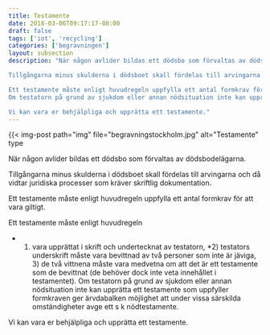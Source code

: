 ```yaml
---
title: Testamente
date: 2018-03-06T09:17:17-08:00
draft: false
tags: ['iot', 'recycling']
categories: ['begravningen']
layout: subsection
description: "När någon avlider bildas ett dödsbo som förvaltas av dödsbodelägarna.

Tillgångarna minus skulderna i dödsboet skall fördelas till arvingarna och då vidtar juridiska processer som kräver skriftlig dokumentation.

Ett testamente måste enligt huvudregeln uppfylla ett antal formkrav för att vara giltigt. Ett testamente måste enligt huvudregeln 1) vara upprättat i skrift och undertecknat av testatorn, 2) testators underskrift måste vara bevittnad av två personer som inte är jäviga, 3) de två vittnena måste vara medvetna om att det är ett testamente som de bevittnat (de behöver dock inte veta innehållet i testamentet).
Om testatorn på grund av sjukdom eller annan nödsituation inte kan upprätta ett testamente som uppfyller formkraven ger ärvdabalken möjlighet att under vissa särskilda omständigheter avge ett s k nödtestamente.

Vi kan vara er behjälpliga och upprätta ett testamente."
---
```




{{< img-post
    path="img" file="begravningstockholm.jpg"
    alt="Testamente" type

När någon avlider bildas ett dödsbo som förvaltas av dödsbodelägarna.

Tillgångarna minus skulderna i dödsboet skall fördelas till arvingarna och då vidtar juridiska processer som kräver skriftlig dokumentation.

Ett testamente måste enligt huvudregeln uppfylla ett antal formkrav för att vara giltigt. 

Ett testamente måste enligt huvudregeln 

 * 1) vara upprättat i skrift och undertecknat av testatorn, 
*2) testators underskrift måste vara bevittnad av två personer som inte är jäviga, 3) de två vittnena måste vara medvetna om att det är ett testamente som de bevittnat (de behöver dock inte veta innehållet i testamentet).
Om testatorn på grund av sjukdom eller annan nödsituation inte kan upprätta ett testamente som uppfyller formkraven ger ärvdabalken möjlighet att under vissa särskilda omständigheter avge ett s k nödtestamente.

Vi kan vara er behjälpliga och upprätta ett testamente.

